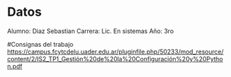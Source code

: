 # Datos 
Alumno: Diaz Sebastian 
Carrera: Lic. En sistemas 
Año: 3ro

#Consignas del trabajo
https://campus.fcytcdelu.uader.edu.ar/pluginfile.php/50233/mod_resource/content/2/IS2_TP1_Gestión%20de%20la%20Configuración%20y%20Python.pdf
